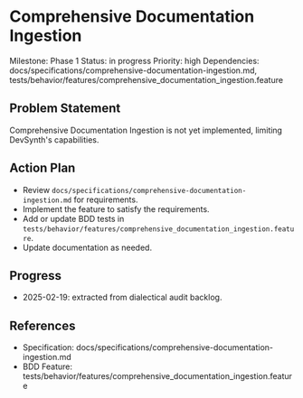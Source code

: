 # Comprehensive Documentation Ingestion
Milestone: Phase 1
Status: in progress
Priority: high
Dependencies: docs/specifications/comprehensive-documentation-ingestion.md, tests/behavior/features/comprehensive_documentation_ingestion.feature

## Problem Statement
Comprehensive Documentation Ingestion is not yet implemented, limiting DevSynth's capabilities.


## Action Plan
- Review `docs/specifications/comprehensive-documentation-ingestion.md` for requirements.
- Implement the feature to satisfy the requirements.
- Add or update BDD tests in `tests/behavior/features/comprehensive_documentation_ingestion.feature`.
- Update documentation as needed.

## Progress
- 2025-02-19: extracted from dialectical audit backlog.

## References
- Specification: docs/specifications/comprehensive-documentation-ingestion.md
- BDD Feature: tests/behavior/features/comprehensive_documentation_ingestion.feature

